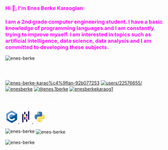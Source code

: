 <h3 align="left" style="color: #ff00ff;">Hi 👋, I'm Enes Berke Karaoglan:</h3>
<h3 align="left" style="color: #ff00ff;">I am a 2nd grade computer engineering student. I have a basic knowledge of programming languages and I am constantly trying to improve myself. I am interested in topics such as artificial intelligence, data science, data analysis and I am committed to developing these subjects.</h3>


<p align="left"> <img src="https://komarev.com/ghpvc/?username=enes-berke&label=Profile%20views&color=0e75b6&style=flat" alt="enes-berke" /> </p>

<h3 align="left" style="color: #ffffff;">Connect with me:</h3>
<p align="left">
<a href="https://linkedin.com/in/enes-berke-karao%c4%9flan-92b077253" target="blank"><img align="center" src="https://raw.githubusercontent.com/rahuldkjain/github-profile-readme-generator/master/src/images/icons/Social/linked-in-alt.svg" alt="enes-berke-karao%c4%9flan-92b077253" height="30" width="40" /></a>
<a href="https://stackoverflow.com/users/users/22576655/" target="blank"><img align="center" src="https://raw.githubusercontent.com/rahuldkjain/github-profile-readme-generator/master/src/images/icons/Social/stack-overflow.svg" alt="users/22576655/" height="30" width="40" /></a>
<a href="https://kaggle.com/enesberke" target="blank"><img align="center" src="https://raw.githubusercontent.com/rahuldkjain/github-profile-readme-generator/master/src/images/icons/Social/kaggle.svg" alt="enesberke" height="30" width="40" /></a>
<a href="https://medium.com/@enes.1berke" target="blank"><img align="center" src="https://raw.githubusercontent.com/rahuldkjain/github-profile-readme-generator/master/src/images/icons/Social/medium.svg" alt="@enes.1berke" height="30" width="40" /></a>
<a href="https://www.hackerrank.com/enesberkekaraog1" target="blank"><img align="center" src="https://raw.githubusercontent.com/rahuldkjain/github-profile-readme-generator/master/src/images/icons/Social/hackerrank.svg" alt="enesberkekaraog1" height="30" width="40" /></a>
</p>

<h3 align="left" style="color: #ffffff;">Languages and Tools:</h3>

<p align="left"> <a href="https://www.cprogramming.com/" target="_blank" rel="noreferrer"> <img src="https://raw.githubusercontent.com/devicons/devicon/master/icons/c/c-original.svg" alt="c" width="40" height="40"/> </a> <a href="https://pandas.pydata.org/" target="_blank" rel="noreferrer"> <img src="https://raw.githubusercontent.com/devicons/devicon/2ae2a900d2f041da66e950e4d48052658d850630/icons/pandas/pandas-original.svg" alt="pandas" width="40" height="40"/> </a> <a href="https://www.python.org" target="_blank" rel="noreferrer"> <img src="https://raw.githubusercontent.com/devicons/devicon/master/icons/python/python-original.svg" alt="python" width="40" height="40"/> </a> </p>

<p><img align="left" src="https://github-readme-stats.vercel.app/api/top-langs?username=enes-berke&show_icons=true&locale=en&layout=compact" alt="enes-berke" /></p>

<p>&nbsp;<img align="center" src="https://github-readme-stats.vercel.app/api?username=enes-berke&show_icons=true&locale=en" alt="enes-berke" /></p>

<p><img align="center" src="https://github-readme-streak-stats.herokuapp.com/?user=enes-berke&" alt="enes-berke" /></p>
